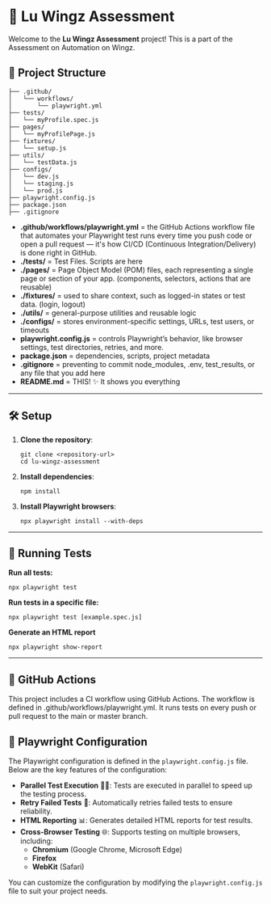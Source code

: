 # 🌟 **Lu Wingz Assessment**

Welcome to the **Lu Wingz Assessment** project! This is a part of the Assessment on Automation on Wingz.


## 📂 **Project Structure**

```plaintext
├── .github/
│   └── workflows/
│       └── playwright.yml  
├── tests/                   
│   └── myProfile.spec.js 
├── pages/          
│   └── myProfilePage.js
├── fixtures/          
│   └── setup.js
├── utils/          
│   └── testData.js
├── configs/          
│   └── dev.js
│   └── staging.js
│   └── prod.js
├── playwright.config.js    
├── package.json       
├── .gitignore               
```

- **.github/workflows/playwright.yml** = the GitHub Actions workflow file that automates your Playwright test runs every time you push code or open a pull request — it's how CI/CD (Continuous Integration/Delivery) is done right in GitHub.
- **./tests/** = Test Files. Scripts are here
- **./pages/** = Page Object Model (POM) files, each representing a single page or section of your app. (components, selectors, actions that are reusable)
- **./fixtures/** =  used to share context, such as logged-in states or test data. (login, logout)
- **./utils/** = general-purpose utilities and reusable logic
- **./configs/** = stores environment-specific settings, URLs, test users, or timeouts
- **playwright.config.js** = controls Playwright’s behavior, like browser settings, test directories, retries, and more.
- **package.json** = dependencies, scripts, project metadata
- **.gitignore** = preventing to commit node_modules, .env, test_results, or any file that you add here
- **README.md** = THIS! ✨ It shows you everything



---

## 🛠️ **Setup**

1. **Clone the repository**:
   ```
   git clone <repository-url>
   cd lu-wingz-assessment
   ```


2. **Install dependencies**:
   ```
   npm install
   ```

3. **Install Playwright browsers**:
   ```
   npx playwright install --with-deps
   ```

---

## 🚀 **Running Tests**

**Run all tests:**
   ```
   npx playwright test
   ```


**Run tests in a specific file:**
   ```
   npx playwright test [example.spec.js]
   ```

**Generate an HTML report**
   ```
   npx playwright show-report
   ```

---

## 🚀 **GitHub Actions**

This project includes a CI workflow using GitHub Actions. The workflow is defined in .github/workflows/playwright.yml. It runs tests on every push or pull request to the main or master branch.

## 📜 **Playwright Configuration**

The Playwright configuration is defined in the `playwright.config.js` file. Below are the key features of the configuration:

- **Parallel Test Execution** 🏃‍♂️: Tests are executed in parallel to speed up the testing process.
- **Retry Failed Tests** 🔄: Automatically retries failed tests to ensure reliability.
- **HTML Reporting** 📊: Generates detailed HTML reports for test results.
- **Cross-Browser Testing** 🌐: Supports testing on multiple browsers, including:
  - **Chromium** (Google Chrome, Microsoft Edge)
  - **Firefox**
  - **WebKit** (Safari)

You can customize the configuration by modifying the `playwright.config.js` file to suit your project needs.


